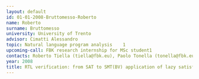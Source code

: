 ```yaml
---
layout: default 
id: 01-01-2008-Bruttomesso-Roberto
name: Roberto
surname: Bruttomesso
university: University of Trento
advisor: Cimatti Alessandro
topic: Natural language program analysis    1
upcoming-call: FBK research internship for MSc student1
contacts: Roberto Tiella (tiella@fbk.eu), Paolo Tonella (tonella@fbk.eu)
year: 2008
title: RTL verification: from SAT to SMT(BV) application of lazy satisfiability modulo theories techniques to the validation of combinational RTL designs
---
```

